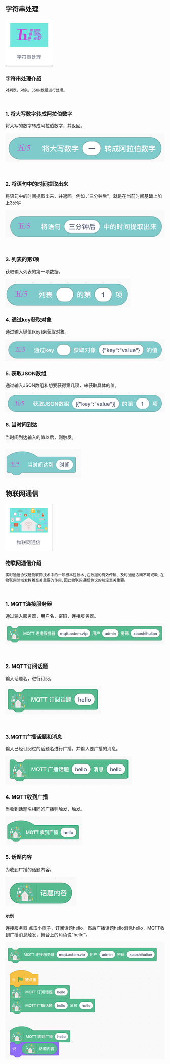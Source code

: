 ## 字符串处理
![string](images/字符串处理/ext_string.png)

### 字符串处理介绍
	对列表，对象，JSON数组进行处理。	
<br />

### 1. 将大写数字转成阿拉伯数字
将大写的数字转成阿拉伯数字，并返回。	

![string](images/字符串处理/积木块说明/string_turn_number.png)

<br />

### 2. 将语句中的时间提取出来

将语句中的时间提取出来，并返回。例如，”三分钟后“，就是在当前时间基础上加上3分钟	

![string](images/字符串处理/积木块说明/string_time.png)

<br />

### 3. 列表的第1项

获取输入列表的第一项数据。	

![string](images/字符串处理/积木块说明/string_array.png)
<br />

### 4. 通过key获取对象
通过输入键值(key)来获取对象。

![string](images/字符串处理/积木块说明/sring_object.png)
<br />

### 5. 获取JSON数组
通过输入JSON数组和想要获得第几项，来获取具体的值。		

![string](images/字符串处理/积木块说明/string_json.png)
<br />

### 6. 当时间到达
当时间到达输入的值以后，则触发。		

![string](images/字符串处理/积木块说明/string_when_time.png)
<br />
---  

## 物联网通信
![mqtt](images/MQTT/ext_mqtt.png)

### 物联网通信介绍
	实时通信协议是物联网技术中的一项根本性技术,在数据的有效传输、及时通信方面不可或缺,在物联网领域发挥着至关重要的作用,因此物联网通信协议的制定至关重要。	
<br />

### 1. MQTT连接服务器
通过输入服务器，用户名，密码，连接服务器。	

![mqtt](images/MQTT/积木块说明/mqtt_network.png)

<br />

### 2. MQTT订阅话题

输入话题名，进行订阅。  	

![mqtt](images/MQTT/积木块说明/mqtt_book_take.png)

<br />

### 3.MQTT广播话题和消息

输入已经订阅过的话题名进行广播，并输入要广播的消息。	

![mqtt](images/MQTT/积木块说明/mqtt_set_take.png)
<br />

### 4. MQTT收到广播
当收到话题名相同的广播则触发，触发。

![mqtt](images/MQTT/积木块说明/mqtt_when.png)
<br />

### 5. 话题内容
为收到广播的话题内容。		

![mqtt](images/MQTT/积木块说明/mqtt_take_content.png)
<br />


#### 示例		
连接服务器.点击小旗子，订阅话题hello，然后广播话题hello消息hello，MQTT收到广播消息触发，舞台上的角色说”hello“。

![mqtt](images/MQTT/示例代码/mqtt_sample_c.png)
